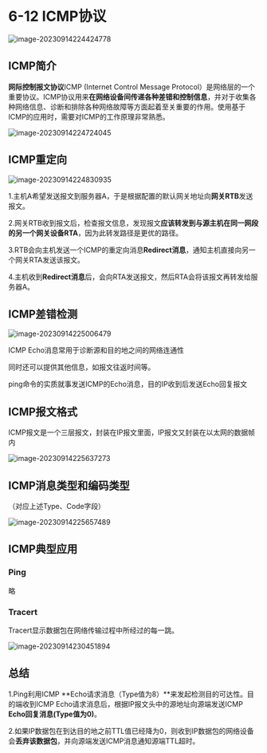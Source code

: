# 6-12 ICMP协议

![image-20230914224424778](https://img.yatjay.top/md/image-20230914224424778.png)

## ICMP简介

**网际控制报文协议**ICMP (Internet Control Message Protocol）是网络层的一个重要协议。ICMP协议用来**在网络设备间传递各种差错和控制信息**，并对于收集各种网络信息、诊断和排除各种网络故障等方面起着至关重要的作用。使用基于ICMP的应用时，需要对ICMP的工作原理非常熟悉。

![image-20230914224724045](https://img.yatjay.top/md/image-20230914224724045.png)

## ICMP重定向

![image-20230914224830935](https://img.yatjay.top/md/image-20230914224830935.png)

1.主机A希望发送报文到服务器A，于是根据配置的默认网关地址向**网关RTB**发送报文。

2.网关RTB收到报文后，检查报文信息，发现报文**应该转发到与源主机在同一网段的另一个网关设备RTA**，因为此转发路径是更优的路径。

3.RTB会向主机发送一个ICMP的重定向消息**Redirect消息**，通知主机直接向另一个网关RTA发送该报文。

4.主机收到**Redirect消息**后，会向RTA发送报文，然后RTA会将该报文再转发给服务器A。

## ICMP差错检测

![image-20230914225006479](https://img.yatjay.top/md/image-20230914225006479.png)

ICMP Echo消息常用于诊断源和目的地之间的网络连通性

同时还可以提供其他信息，如报文往返时间等。

ping命令的实质就事发送ICMP的Echo消息，目的IP收到后发送Echo回复报文

## ICMP报文格式

ICMP报文是一个三层报文，封装在IP报文里面，IP报文又封装在以太网的数据帧内

![image-20230914225637273](https://img.yatjay.top/md/image-20230914225637273.png)



## ICMP消息类型和编码类型

（对应上述Type、Code字段）

![image-20230914225657489](https://img.yatjay.top/md/image-20230914225657489.png)

## ICMP典型应用

### Ping

略

### Tracert

Tracert显示数据包在网络传输过程中所经过的每一跳。

![image-20230914230451894](https://img.yatjay.top/md/image-20230914230451894.png)

## 总结

1.Ping利用ICMP **Echo请求消息（Type值为8）**来发起检测目的可达性。目的端收到ICMP Echo请求消息后，根据IP报文头中的源地址向源端发送ICMP **Echo回复消息(Type值为0)**。

2.如果IP数据包在到达目的地之前TTL值已经降为0，则收到IP数据包的网络设备会**丢弃该数据包**，并向源端发送ICMP消息通知源端TTL超时。